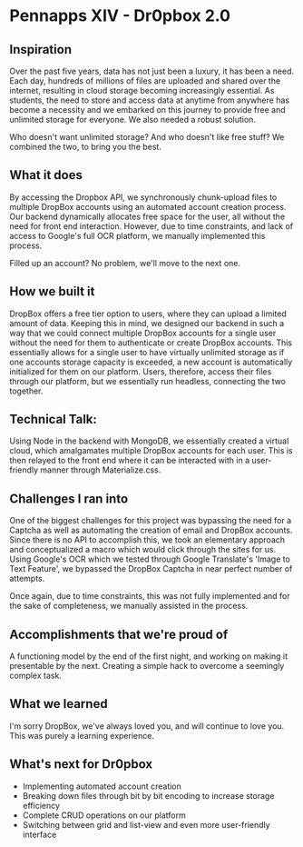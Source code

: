 # Pennapps XIV - Dr0pbox 2.0

## Inspiration
Over the past five years, data has not just been a luxury, it has been a need. Each day, hundreds of millions of files are uploaded and shared over the internet, resulting in cloud storage becoming increasingly essential. As students, the need to store and access data at anytime from anywhere has become a necessity and we embarked on this journey to provide free and unlimited storage for everyone. We also needed a robust solution.

Who doesn't want unlimited storage? And who doesn't like free stuff? We combined the two, to bring you the best.

## What it does
By accessing the Dropbox API, we synchronously chunk-upload files to multiple DropBox accounts using an automated account creation process. Our backend dynamically allocates free space for the user, all without the need for front end interaction. However, due to time constraints, and lack of access to Google's full OCR platform, we manually implemented this process.

Filled up an account? No problem, we'll move to the next one.

## How we built it
DropBox offers a free tier option to users, where they can upload a limited amount of data. Keeping this in mind, we designed our backend in such a way that we could connect multiple DropBox accounts for a single user without the need for them to authenticate or create DropBox accounts. This essentially allows for a single user to have virtually unlimited storage as if one accounts storage capacity is exceeded, a new account is automatically initialized for them on our platform. Users, therefore, access their files through our platform, but we essentially run headless, connecting the two together.

## Technical Talk:
Using Node in the backend with MongoDB, we essentially created a virtual cloud, which amalgamates multiple DropBox accounts for each user. This is then relayed to the front end where it can be interacted with in a user-friendly manner through Materialize.css.

## Challenges I ran into
One of the biggest challenges for this project was bypassing the need for a Captcha as well as automating the creation of email and DropBox accounts. Since there is no API to accomplish this, we took an elementary approach and conceptualized a macro which would click through the sites for us. Using Google's OCR which we tested through Google Translate's 'Image to Text Feature', we bypassed the DropBox Captcha in near perfect number of attempts.

Once again, due to time constraints, this was not fully implemented and for the sake of completeness, we manually assisted in the process.

## Accomplishments that we're proud of
A functioning model by the end of the first night, and working on making it presentable by the next.
Creating a simple hack to overcome a seemingly complex task.

## What we learned
I'm sorry DropBox, we've always loved you, and will continue to love you. This was purely a learning experience.

## What's next for Dr0pbox
- Implementing automated account creation
- Breaking down files through bit by bit encoding to increase storage efficiency
- Complete CRUD operations on our platform
- Switching between grid and list-view and even more user-friendly interface
